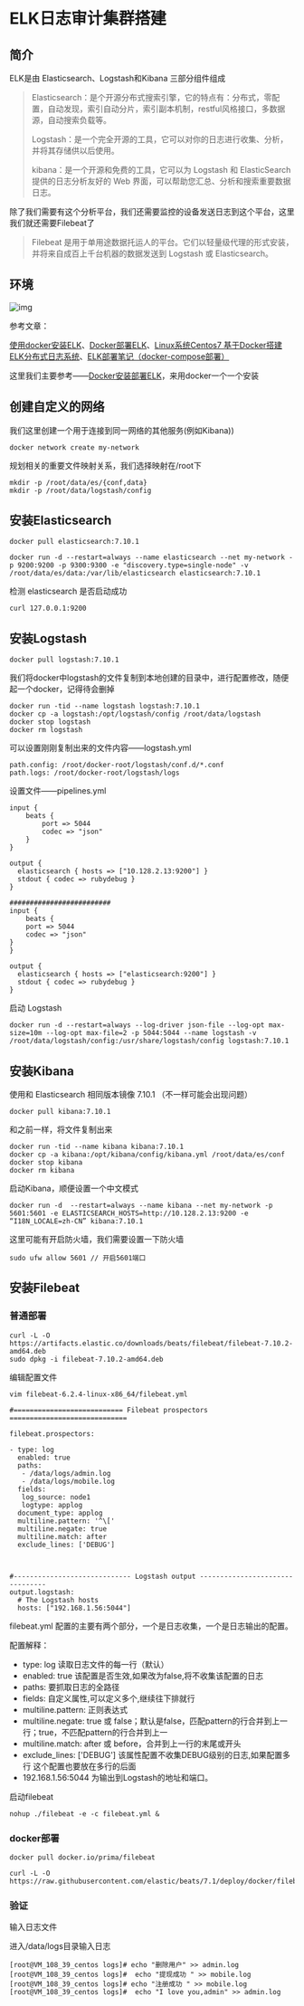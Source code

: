 # ELK日志审计集群搭建

## 简介

ELK是由 Elasticsearch、Logstash和Kibana 三部分组件组成

> Elasticsearch：是个开源分布式搜索引擎，它的特点有：分布式，零配置，自动发现，索引自动分片，索引副本机制，restful风格接口，多数据源，自动搜索负载等。
>
> Logstash：是一个完全开源的工具，它可以对你的日志进行收集、分析，并将其存储供以后使用。
>
> kibana：是一个开源和免费的工具，它可以为 Logstash 和 ElasticSearch 提供的日志分析友好的 Web 界面，可以帮助您汇总、分析和搜索重要数据日志。

除了我们需要有这个分析平台，我们还需要监控的设备发送日志到这个平台，这里我们就还需要Filebeat了

> Filebeat 是用于单用途数据托运人的平台。它们以轻量级代理的形式安装，并将来自成百上千台机器的数据发送到 Logstash 或 Elasticsearch。



## 环境

![img](https://antlersmaskdown.oss-cn-hangzhou.aliyuncs.com/e098cee6a0abafcbbebcb0a1c169a617f50.png)

参考文章：

[使用docker安装ELK](https://blog.csdn.net/abc8125/article/details/106858862)、[Docker部署ELK](https://my.oschina.net/u/4313128/blog/4074001)、[Linux系统Centos7 基于Docker搭建ELK分布式日志系统](https://www.cnblogs.com/mazhilin/p/12096381.html)、[ELK部署笔记（docker-compose部署）](https://blog.csdn.net/zab635590867/article/details/110264144)

这里我们主要参考——[Docker安装部署ELK](https://www.jianshu.com/p/d29b64b02b4d)，来用docker一个一个安装





## 创建自定义的网络

我们这里创建一个用于连接到同一网络的其他服务(例如Kibana))

```
docker network create my-network
```

规划相关的重要文件映射关系，我们选择映射在/root下

```
mkdir -p /root/data/es/{conf,data}
mkdir -p /root/data/logstash/config
```



## 安装Elasticsearch

```
docker pull elasticsearch:7.10.1

docker run -d --restart=always --name elasticsearch --net my-network -p 9200:9200 -p 9300:9300 -e "discovery.type=single-node" -v /root/data/es/data:/var/lib/elasticsearch elasticsearch:7.10.1
```

检测 elasticsearch 是否启动成功

```
curl 127.0.0.1:9200
```



## 安装Logstash

```
docker pull logstash:7.10.1
```

我们将docker中logstash的文件复制到本地创建的目录中，进行配置修改，随便起一个docker，记得待会删掉

```
docker run -tid --name logstash logstash:7.10.1
docker cp -a logstash:/opt/logstash/config /root/data/logstash
docker stop logstash
docker rm logstash
```

可以设置刚刚复制出来的文件内容——logstash.yml

```
path.config: /root/docker-root/logstash/conf.d/*.conf
path.logs: /root/docker-root/logstash/logs
```

设置文件——pipelines.yml

```
input {
    beats {
        port => 5044
        codec => "json"
    }
}

output {
  elasticsearch { hosts => ["10.128.2.13:9200"] }
  stdout { codec => rubydebug }
}

#########################
input {
    beats {
    port => 5044
    codec => "json"
}
}

output {
  elasticsearch { hosts => ["elasticsearch:9200"] }
  stdout { codec => rubydebug }
}
```

启动 Logstash

```
docker run -d --restart=always --log-driver json-file --log-opt max-size=10m --log-opt max-file=2 -p 5044:5044 --name logstash -v /root/data/logstash/config:/usr/share/logstash/config logstash:7.10.1
```



## 安装Kibana

使用和 Elasticsearch 相同版本镜像 7.10.1 （不一样可能会出现问题）

```
docker pull kibana:7.10.1
```

和之前一样，将文件复制出来

```
docker run -tid --name kibana kibana:7.10.1
docker cp -a kibana:/opt/kibana/config/kibana.yml /root/data/es/conf
docker stop kibana
docker rm kibana
```

启动Kibana，顺便设置一个中文模式

```
docker run -d  --restart=always --name kibana --net my-network -p 5601:5601 -e ELASTICSEARCH_HOSTS=http://10.128.2.13:9200 -e “I18N_LOCALE=zh-CN” kibana:7.10.1
```

这里可能有开启防火墙，我们需要设置一下防火墙

```
sudo ufw allow 5601 // 开启5601端口
```



## 安装Filebeat

### 普通部署

```
curl -L -O https://artifacts.elastic.co/downloads/beats/filebeat/filebeat-7.10.2-amd64.deb
sudo dpkg -i filebeat-7.10.2-amd64.deb
```

编辑配置文件

```
vim filebeat-6.2.4-linux-x86_64/filebeat.yml
```

```
#=========================== Filebeat prospectors =============================

filebeat.prospectors:

- type: log
  enabled: true
  paths:
   - /data/logs/admin.log
   - /data/logs/mobile.log
  fields:
   log_source: node1
   logtype: applog
  document_type: applog
  multiline.pattern: '^\['
  multiline.negate: true
  multiline.match: after
  exclude_lines: ['DEBUG']



#----------------------------- Logstash output --------------------------------
output.logstash:
  # The Logstash hosts
  hosts: ["192.168.1.56:5044"]
```

filebeat.yml 配置的主要有两个部分，一个是日志收集，一个是日志输出的配置。

配置解释：

- type: log 读取日志文件的每一行（默认）
- enabled: true 该配置是否生效,如果改为false,将不收集该配置的日志
- paths: 要抓取日志的全路径
- fields: 自定义属性,可以定义多个,继续往下排就行
- multiline.pattern: 正则表达式
- multiline.negate: true 或 false；默认是false，匹配pattern的行合并到上一行；true，不匹配pattern的行合并到上一
- multiline.match: after 或 before，合并到上一行的末尾或开头
- exclude_lines: ['DEBUG'] 该属性配置不收集DEBUG级别的日志,如果配置多行 这个配置也要放在多行的后面
- 192.168.1.56:5044 为输出到Logstash的地址和端口。

启动filebeat

```
nohup ./filebeat -e -c filebeat.yml &
```



### docker部署

```
docker pull docker.io/prima/filebeat
```



```
curl -L -O https://raw.githubusercontent.com/elastic/beats/7.1/deploy/docker/filebeat.docker.yml
```





### 验证

输入日志文件

进入/data/logs目录输入日志

```
[root@VM_108_39_centos logs]# echo "删除用户" >> admin.log
[root@VM_108_39_centos logs]#  echo "提现成功 " >> mobile.log
[root@VM_108_39_centos logs]# echo "注册成功 " >> mobile.log
[root@VM_108_39_centos logs]#  echo "I love you,admin" >> admin.log
```

